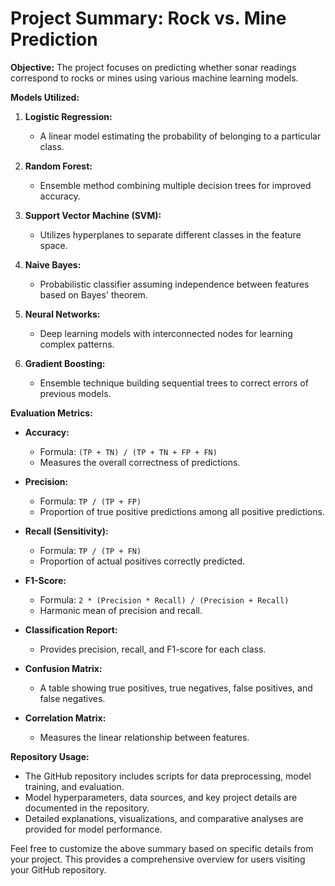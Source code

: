 # **Project Summary: Rock vs. Mine Prediction**

**Objective:**
The project focuses on predicting whether sonar readings correspond to rocks or mines using various machine learning models.

**Models Utilized:**
1. **Logistic Regression:**
   - A linear model estimating the probability of belonging to a particular class.

2. **Random Forest:**
   - Ensemble method combining multiple decision trees for improved accuracy.

3. **Support Vector Machine (SVM):**
   - Utilizes hyperplanes to separate different classes in the feature space.

4. **Naive Bayes:**
   - Probabilistic classifier assuming independence between features based on Bayes' theorem.

5. **Neural Networks:**
   - Deep learning models with interconnected nodes for learning complex patterns.

6. **Gradient Boosting:**
   - Ensemble technique building sequential trees to correct errors of previous models.

**Evaluation Metrics:**

- **Accuracy:**
  - Formula: `(TP + TN) / (TP + TN + FP + FN)`
  - Measures the overall correctness of predictions.

- **Precision:**
  - Formula: `TP / (TP + FP)`
  - Proportion of true positive predictions among all positive predictions.

- **Recall (Sensitivity):**
  - Formula: `TP / (TP + FN)`
  - Proportion of actual positives correctly predicted.

- **F1-Score:**
  - Formula: `2 * (Precision * Recall) / (Precision + Recall)`
  - Harmonic mean of precision and recall.

- **Classification Report:**
  - Provides precision, recall, and F1-score for each class.

- **Confusion Matrix:**
  - A table showing true positives, true negatives, false positives, and false negatives.

- **Correlation Matrix:**
  - Measures the linear relationship between features.

**Repository Usage:**
- The GitHub repository includes scripts for data preprocessing, model training, and evaluation.
- Model hyperparameters, data sources, and key project details are documented in the repository.
- Detailed explanations, visualizations, and comparative analyses are provided for model performance.

Feel free to customize the above summary based on specific details from your project. This provides a comprehensive overview for users visiting your GitHub repository.
